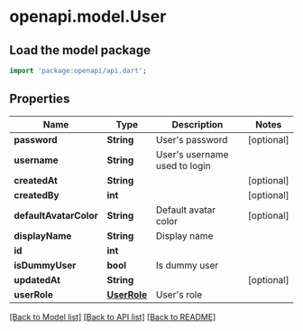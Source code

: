 # openapi.model.User

## Load the model package
```dart
import 'package:openapi/api.dart';
```

## Properties
Name | Type | Description | Notes
------------ | ------------- | ------------- | -------------
**password** | **String** | User's password | [optional] 
**username** | **String** | User's username used to login | 
**createdAt** | **String** |  | [optional] 
**createdBy** | **int** |  | [optional] 
**defaultAvatarColor** | **String** | Default avatar color | [optional] 
**displayName** | **String** | Display name | 
**id** | **int** |  | 
**isDummyUser** | **bool** | Is dummy user | 
**updatedAt** | **String** |  | [optional] 
**userRole** | [**UserRole**](UserRole.md) | User's role | 

[[Back to Model list]](../README.md#documentation-for-models) [[Back to API list]](../README.md#documentation-for-api-endpoints) [[Back to README]](../README.md)


